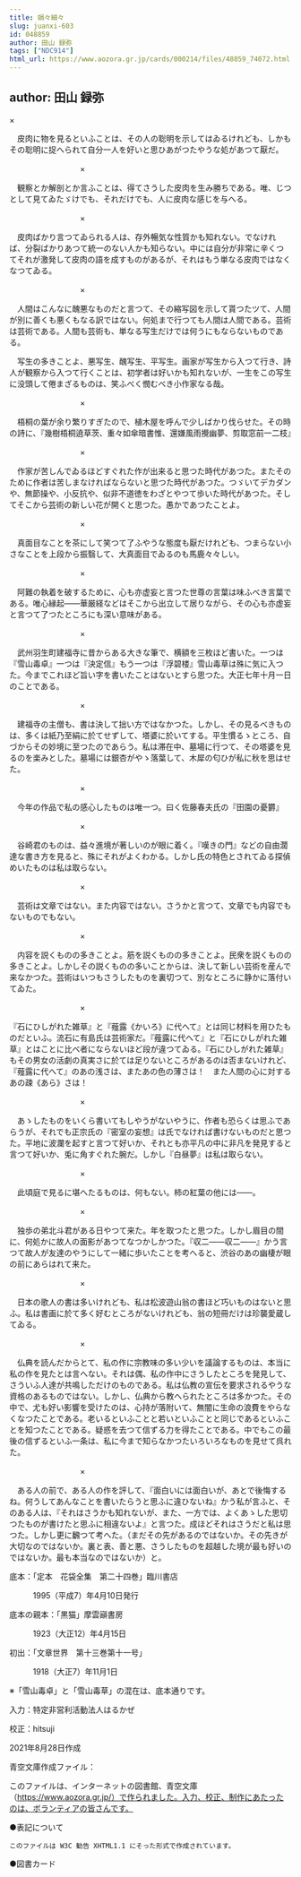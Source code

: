 ```yaml
---
title: 娟々細々
slug: juanxi-603
id: 048859
author: 田山 録弥
tags: ["NDC914"]
html_url: https://www.aozora.gr.jp/cards/000214/files/48859_74072.html
---
```


## author: 田山 録弥

×

　皮肉に物を見るといふことは、その人の聡明を示してはゐるけれども、しかもその聡明に捉へられて自分一人を好いと思ひあがつたやうな処があつて厭だ。

　　　　　　　　　×

　観察とか解剖とか言ふことは、得てさうした皮肉を生み勝ちである。唯、じつとして見てゐたゞけでも、それだけでも、人に皮肉な感じを与へる。

　　　　　　　　　×

　皮肉ばかり言つてゐられる人は、存外暢気な性質かも知れない。でなければ、分裂ばかりあつて統一のない人かも知らない。中には自分が非常に辛くつてそれが激発して皮肉の語を成すものがあるが、それはもう単なる皮肉ではなくなつてゐる。

　　　　　　　　　×

　人間はこんなに醜悪なものだと言つて、その縮写図を示して貰つたツて、人間が別に善くも悪くもなる訳ではない。何処まで行つても人間は人間である。芸術は芸術である。人間も芸術も、単なる写生だけでは何うにもならないものである。



　写生の多きことよ、悪写生、醜写生、平写生。画家が写生から入つて行き、詩人が観察から入つて行くことは、初学者は好いかも知れないが、一生をこの写生に没頭して倦まざるものは、笑ふべく憫むべき小作家なる哉。

　　　　　　　　　×

　梧桐の葉が余り繁りすぎたので、植木屋を呼んで少しばかり伐らせた。その時の詩に、『幾樹梧桐遶草茨、重々如傘暗書惟、還嫌風雨攪幽夢、剪取窓前一二枝』

　　　　　　　　　×

　作家が苦しんでゐるほどすぐれた作が出来ると思つた時代があつた。またそのために作者は苦しまなければならないと思つた時代があつた。つゞいてデカダンや、無節操や、小反抗や、似非不道徳をわざとやつて歩いた時代があつた。そしてそこから芸術の新しい花が開くと思つた。愚かであつたことよ。

　　　　　　　　　×

　真面目なことを茶にして笑つて了ふやうな態度も厭だけれども、つまらない小さなことを上段から振翳して、大真面目でゐるのも馬鹿々々しい。

　　　　　　　　　×

　阿難の執着を破するために、心も亦虚妄と言つた世尊の言葉は味ふべき言葉である。唯心縁起――華厳経などはそこから出立して居りながら、その心も亦虚妄と言つて了つたところにも深い意味がある。

　　　　　　　　　×

　武州羽生町建福寺に昔からある大きな筆で、横額を三枚ほど書いた。一つは『雪山毒卓』一つは『決定信』もう一つは『浮碧楼』雪山毒草は殊に気に入つた。今までこれほど旨い字を書いたことはないとすら思つた。大正七年十月一日のことである。

　　　　　　　　　×

　建福寺の主僧も、書は決して拙い方ではなかつた。しかし、その見るべきものは、多くは紙乃至絹に於てせずして、塔婆に於いてする。平生慣るゝところ、自づからその妙境に至つたのであらう。私は滞在中、墓場に行つて、その塔婆を見るのを楽みとした。墓場には銀杏がやゝ落葉して、木犀の匂ひが私に秋を思はせた。

　　　　　　　　　×

　今年の作品で私の感心したものは唯一つ。曰く佐藤春夫氏の『田園の憂欝』

　　　　　　　　　×

　谷崎君のものは、益々進境が著しいのが眼に着く。『嘆きの門』などの自由濶達な書き方を見ると、殊にそれがよくわかる。しかし氏の特色とされてゐる探偵めいたものは私は取らない。

　　　　　　　　　×

　芸術は文章ではない。また内容ではない。さうかと言つて、文章でも内容でもないものでもない。

　　　　　　　　　×

　内容を説くものの多きことよ。筋を説くものの多きことよ。民衆を説くものの多きことよ。しかしその説くものの多いことからは、決して新しい芸術を産んで来なかつた。芸術はいつもさうしたものを裏切つて、別なところに静かに落付いてゐた。

　　　　　　　　　×

『石にひしがれた雑草』と『薤露《かいろ》に代へて』とは同じ材料を用ひたものだといふ。流石に有島氏は芸術家だ。『薤露に代へて』と『石にひしがれた雑草』とはことに比べ者にならないほど段が違つてゐる。『石にひしがれた雑草』もその男女の活劇の真実さに於ては足りないところがあるのは否まないけれど、『薤露に代へて』のあの浅さは、またあの色の薄さは！　また人間の心に対するあの疎《あら》さは！

　　　　　　　　　×

　あゝしたものをいくら書いてもしやうがないやうに、作者も恐らくは思ふであらうが、それでも正宗氏の『密室の妄想』は氏でなければ書けないものだと思つた。平地に波瀾を起すと言つて好いか、それとも亦平凡の中に非凡を発見すると言つて好いか、兎に角すぐれた腕だ。しかし『白昼夢』は私は取らない。

　　　　　　　　　×

　此頃庭で見るに堪へたるものは、何もない。柿の紅葉の他には――。

　　　　　　　　　×

　独歩の弟北斗君がある日やつて来た。年を取つたと思つた。しかし眉目の間に、何処かに故人の面影があつてなつかしかつた。『収二――収二――』かう言つて故人が友達のやうにして一緒に歩いたことを考へると、渋谷のあの幽棲が眼の前にあらはれて来た。

　　　　　　　　　×

　日本の歌人の書は多いけれども、私は松波遊山翁の書ほど巧いものはないと思ふ。私は書画に於て多く好むところがないけれども、翁の短冊だけは珍襲愛蔵してゐる。

　　　　　　　　　×

　仏典を読んだからとて、私の作に宗教味の多い少いを議論するものは、本当に私の作を見たとは言へない。それは偶、私の作中にさうしたところを発見して、さういふ人達が共鳴しただけのものである。私は仏教の宣伝を要求されるやうな資格のあるものではない。しかし、仏典から教へられたところは多かつた。その中で、尤も好い影響を受けたのは、心持が落附いて、無闇に生命の浪費をやらなくなつたことである。老いるといふことと若いといふことと同じであるといふことを知つたことである。疑惑を去つて信ずる力を得たことである。中でもこの最後の信ずるといふ一条は、私に今まで知らなかつたいろいろなものを見せて呉れた。

　　　　　　　　　×

　ある人の前で、ある人の作を評して、『面白いには面白いが、あとで後悔するね。何うしてあんなことを書いたらうと思ふに違ひないね』かう私が言ふと、そのある人は、『それはさうかも知れないが、また、一方では、よくあゝした思切つたものが書けたと思ふに相違ないよ』と言つた。成ほどそれはさうだと私は思つた。しかし更に飜つて考へた。（まだその先があるのではないか。その先きが大切なのではないか。裏と表、善と悪、さうしたものを超越した境が最も好いのではないか。最も本当なのではないか）と。













底本：「定本　花袋全集　第二十四巻」臨川書店

　　　1995（平成7）年4月10日発行

底本の親本：「黒猫」摩雲巓書房

　　　1923（大正12）年4月15日

初出：「文章世界　第十三巻第十一号」

　　　1918（大正7）年11月1日

※「雪山毒卓」と「雪山毒草」の混在は、底本通りです。

入力：特定非営利活動法人はるかぜ

校正：hitsuji

2021年8月28日作成

青空文庫作成ファイル：

このファイルは、インターネットの図書館、青空文庫（https://www.aozora.gr.jp/）で作られました。入力、校正、制作にあたったのは、ボランティアの皆さんです。











●表記について


	このファイルは W3C 勧告 XHTML1.1 にそった形式で作成されています。







●図書カード